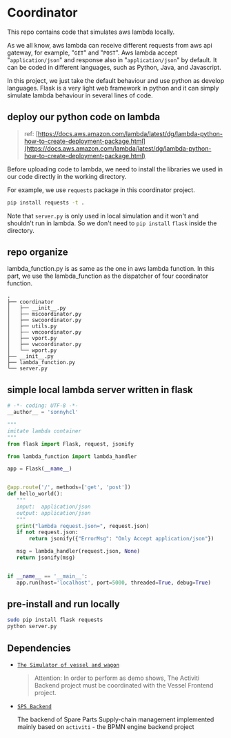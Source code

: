 # Coordinator

This repo contains code that simulates aws lambda locally.

As we all know, aws lambda can receive different requests from aws api gateway, for example, "`GET`" and "`POST`". Aws lambda accept "`application/json`" and response also in "`application/json`" by default. It can be coded in different languages, such as Python, Java, and Javascript.

In this project, we just take the default behaviour and use python as develop languages. Flask is a very light web framework in python and it can simply simulate lambda behaviour in several lines of code.
 
 ## deploy our python code on lambda
 
 > ref: [https://docs.aws.amazon.com/lambda/latest/dg/lambda-python-how-to-create-deployment-package.html](https://docs.aws.amazon.com/lambda/latest/dg/lambda-python-how-to-create-deployment-package.html)
 
Before uploading code to lambda, we need to install the libraries we used in our code  directly in the working directory.

For example, we use `requests` package in this coordinator project. 
```bash
pip install requests -t .
```
 Note that `server.py` is only used in local simulation and it won't and shouldn't run in lambda. So we don't need to `pip install` `flask` inside the directory.
 
 ## repo organize
 lambda_function.py is as same as the one in aws lambda function. In this part, we use the lambda_function as the dispatcher of four coordinator function.
 ```text
 .
├── coordinator
│   ├── __init__.py
│   ├── mscoordinator.py
│   ├── swcoordinator.py
│   ├── utils.py
│   ├── vmcoordinator.py
│   ├── vport.py
│   ├── vwcoordinator.py
│   └── wport.py
├── __init__.py
├── lambda_function.py
└── server.py
 ```
 
 ## simple local lambda server written in flask
 ```python
# -*- coding: UTF-8 -*-
__author__ = 'sonnyhcl'

"""
imitate lambda container
"""
from flask import Flask, request, jsonify

from lambda_function import lambda_handler

app = Flask(__name__)


@app.route('/', methods=['get', 'post'])
def hello_world():
    """
    input:  application/json
    output: application/json
    """
    print("lambda request.json=", request.json)
    if not request.json:
        return jsonify({"ErrorMsg": "Only Accept application/json"})

    msg = lambda_handler(request.json, None)
    return jsonify(msg)


if __name__ == '__main__':
    app.run(host='localhost', port=5000, threaded=True, debug=True)
```

## pre-install and run locally
```bash
sudo pip install flask requests
python server.py
```

##  Dependencies
-   [`The Simulator of vessel and wagon`](https://github.com/SSP-L2L/Frontend/tree/lambda)

    > Attention: In order to perform as demo shows, The Activiti Backend project must be coordinated with the Vessel Frontend project.

-   [`SPS Backend`](
https://github.com/SSP-L2L/backend/tree/lambda)

    The backend of Spare Parts Supply-chain management implemented mainly based on `activiti` - the BPMN engine backend project